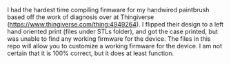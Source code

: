 I had the hardest time compiling firmware for my handwired paintbrush based off the work of diagnosis over at Thingiverse (https://www.thingiverse.com/thing:4949264).
I flipped their design to a left hand oriented print (files under STLs folder), and got the case printed, but was unable to find any working firmware for the device. 
The files in this repo will allow you to customize a working firmware for the device. I am not certain that it is 100% correct, but it does at least function.
